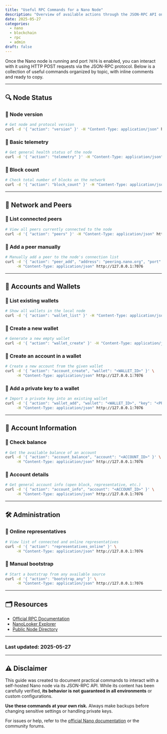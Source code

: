 ```yaml
---
title: "Useful RPC Commands for a Nano Node"
description: "Overview of available actions through the JSON-RPC API on a self-hosted Nano node."
date: 2025-05-27
categories:
  - nano
  - blockchain
  - rpc
  - admin
draft: false
---
```


Once the Nano node is running and port `7076` is enabled, you can interact with it using HTTP POST requests via the JSON-RPC protocol. Below is a collection of useful commands organized by topic, with inline comments and ready to copy.

---

## 🔍 Node Status

### 🔹 Node version

```bash
# Get node and protocol version
curl -d '{ "action": "version" }' -H "Content-Type: application/json" http://127.0.0.1:7076
```

### 🔹 Basic telemetry

```bash
# Get general health status of the node
curl -d '{ "action": "telemetry" }' -H "Content-Type: application/json" http://127.0.0.1:7076
```

### 🔹 Block count

```bash
# Check total number of blocks on the network
curl -d '{ "action": "block_count" }' -H "Content-Type: application/json" http://127.0.0.1:7076
```

---

## 🧭 Network and Peers

### 🔹 List connected peers

```bash
# View all peers currently connected to the node
curl -d '{ "action": "peers" }' -H "Content-Type: application/json" http://127.0.0.1:7076
```

### 🔹 Add a peer manually

```bash
# Manually add a peer to the node's connection list
curl -d '{ "action": "peer_add", "address": "peering.nano.org", "port": "7075" }' \
     -H "Content-Type: application/json" http://127.0.0.1:7076
```

---

## 🔐 Accounts and Wallets

### 🔹 List existing wallets

```bash
# Show all wallets in the local node
curl -d '{ "action": "wallet_list" }' -H "Content-Type: application/json" http://127.0.0.1:7076
```

### 🔹 Create a new wallet

```bash
# Generate a new empty wallet
curl -d '{ "action": "wallet_create" }' -H "Content-Type: application/json" http://127.0.0.1:7076
```

### 🔹 Create an account in a wallet

```bash
# Create a new account from the given wallet
curl -d '{ "action": "account_create", "wallet": "<WALLET_ID>" }' \
     -H "Content-Type: application/json" http://127.0.0.1:7076
```

### 🔹 Add a private key to a wallet

```bash
# Import a private key into an existing wallet
curl -d '{ "action": "wallet_add", "wallet": "<WALLET_ID>", "key": "<PRIVATE_KEY>" }' \
     -H "Content-Type: application/json" http://127.0.0.1:7076
```

---

## 💬 Account Information

### 🔹 Check balance

```bash
# Get the available balance of an account
curl -d '{ "action": "account_balance", "account": "<ACCOUNT_ID>" }' \
     -H "Content-Type: application/json" http://127.0.0.1:7076
```

### 🔹 Account details

```bash
# Get general account info (open block, representative, etc.)
curl -d '{ "action": "account_info", "account": "<ACCOUNT_ID>" }' \
     -H "Content-Type: application/json" http://127.0.0.1:7076
```

---

## 🛠 Administration

### 🔹 Online representatives

```bash
# View list of connected and online representatives
curl -d '{ "action": "representatives_online" }' \
     -H "Content-Type: application/json" http://127.0.0.1:7076
```

### 🔹 Manual bootstrap

```bash
# Start a bootstrap from any available source
curl -d '{ "action": "bootstrap_any" }' \
     -H "Content-Type: application/json" http://127.0.0.1:7076
```

---

## 🗂 Resources

- [Official RPC Documentation](https://docs.nano.org/commands/rpc-protocol/)
- [NanoLooker Explorer](https://nanolooker.com/)
- [Public Node Directory](https://nanonodes.io/)

---

### Last updated: 2025-05-27

---

## ⚠️ Disclaimer

This guide was created to document practical commands to interact with a self-hosted Nano node via its JSON-RPC API. While its content has been carefully verified, **its behavior is not guaranteed in all environments** or custom configurations.

**Use these commands at your own risk.** Always make backups before changing sensitive settings or handling private keys.

For issues or help, refer to the [official Nano documentation](https://docs.nano.org/commands/rpc-protocol/) or the community forums.
